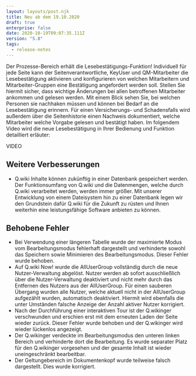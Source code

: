 ```yaml
---
layout: layouts/post.njk
title: Neu ab dem 19.10.2020
draft: true
enterprise: false
date: 2020-10-19T09:07:35.111Z
version: "5.8"
tags:
  - release-notes
---
```

Der Prozesse-Bereich erhält die Lesebestätigungs-Funktion! Individuell für jede Seite kann der Seitenverantwortliche, KeyUser und QM-Mitarbeiter die Lesebestätigung aktivieren und konfigurieren von welchen Mitarbeitern und Mitarbeiter-Gruppen eine Bestätigung angefordert werden soll. Stellen Sie hiermit sicher, dass wichtige Änderungen bei allen betroffenen Mitarbeiter ankommen und gelesen werden. Mit einem Blick sehen Sie, bei welchen Personen sie nachhaken müssen und können bei Bedarf an die Lesebestätigung erinnern. Für einen Versicherungs- und Schadensfalls wird außerdem über die Seitenhistorie einen Nachweis dokumentiert, welche Mitarbeiter welche Vorgabe gelesen und bestätigt haben. Im folgendem Video wird die neue Lesebestätigung in Ihrer Bedienung und Funktion detailliert erläuter:

VIDEO

## Weitere Verbesserungen

* Q.wiki Inhalte können zukünftig in einer Datenbank gespeichert werden. Der Funktionsumfang von Q.wiki und die Datenmengen, welche durch Q.wiki verarbeitet werden, werden immer größer. Mit unserer Entwicklung von einem Dateisystem hin zu einer Datenbank legen wir den Grundstein dafür Q.wiki für die Zukunft zu rüsten und Ihnen weiterhin eine leistungsfähige Software anbieten zu können.

## Behobene Fehler

* Bei Verwendung einer längeren Tabelle wurde der maximierte Modus vom Bearbeitungsmodus fehlerhaft dargestellt und verhinderte sowohl das Speichern sowie Minimieren des Bearbeitungsmodus. Dieser Fehler wurde behoben.
* Auf Q.wiki Now! wurde die AllUserGroup vollständig durch die neue Nutzer-Verwaltung abgelöst. Nutzer werden ab sofort ausschließlich über die Nutzer-Verwaltung deaktiviert und nicht mehr durch das Entfernen des Nutzers aus der AllUserGroup. Für einen sauberen Übergang wurden alle Nutzer, welche aktuell nicht in der AllUserGroup aufgezählt wurden, automatisch deaktiviert. Hiermit wird ebenfalls die unter Umständen falsche Anzeige der Anzahl aktiver Nutzer korrigiert.
* Nach der Durchführung einer interaktiven Tour ist der Q.wikinger verschwunden und erschien erst mit dem erneuten Laden der Seite wieder zurück. Dieser Fehler wurde behoben und der Q.wikinger wird wieder lückenlos angezeigt.
* Der Q.wikinger verdeckte im Bearbeitungsmodus den unteren linken Bereich und verhinderte dort die Bearbeitung. Es wurde separater Platz für den Q.wikinger vorgesehen und der gesamte Inhalt ist wieder uneingeschränkt bearbeitbar.
* Der Geltungebereich im Dokumentenkopf wurde teilweise falsch dargestellt. Dies wurde korrigiert.